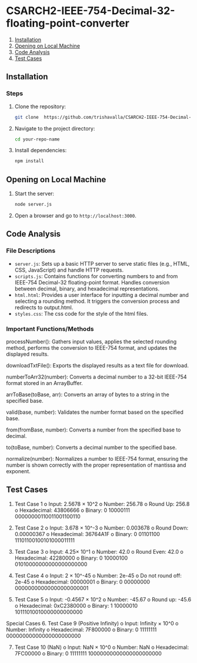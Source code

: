 # CSARCH2-IEEE-754-Decimal-32-floating-point-converter

1. [Installation](#installation)
2. [Opening on Local Machine](#opening-on-local-machine)
3. [Code Analysis](#code-analysis)
4. [Test Cases](#test-cases)

## Installation

### Steps
1. Clone the repository:
    ```bash
    git clone  https://github.com/trishavalla/CSARCH2-IEEE-754-Decimal-32-floating-point-converter.git
    ```
2. Navigate to the project directory:
    ```bash
    cd your-repo-name
    ```
3. Install dependencies:
    ```bash
    npm install
    ```
    
## Opening on Local Machine

1. Start the server:
    ```bash
    node server.js
    ```
2. Open a browser and go to `http://localhost:3000`.

## Code Analysis

### File Descriptions
- `server.js`: Sets up a basic HTTP server to serve static files (e.g., HTML, CSS, JavaScript) and handle HTTP requests.
- `scripts.js`: Contains functions for converting numbers to and from IEEE-754 Decimal-32 floating-point format. Handles conversion between decimal, binary, and hexadecimal representations.
- `html.html`: Provides a user interface for inputting a decimal number and selecting a rounding method. It triggers the conversion process and redirects to output.html.
- `styles.css`: The css code for the style of the html files.

### Important Functions/Methods
processNumber(): Gathers input values, applies the selected rounding method, performs the conversion to IEEE-754 format, and updates the displayed results.

downloadTxtFile(): Exports the displayed results as a text file for download.

numberToArr32(number): Converts a decimal number to a 32-bit IEEE-754 format stored in an ArrayBuffer.

arrToBase(toBase, arr): Converts an array of bytes to a string in the specified base.

valid(base, number): Validates the number format based on the specified base.

from(fromBase, number): Converts a number from the specified base to decimal.

to(toBase, number): Converts a decimal number to the specified base.

normalize(number): Normalizes a number to IEEE-754 format, ensuring the number is shown correctly with the proper representation of mantissa and exponent.

## Test Cases

1.	Test Case 1
o	Input: 2.5678 × 10^2
o	Number: 256.78
o	Round Up: 256.8 
o	Hexadecimal: 43806666
o	Binary: 0 10000111 00000000110011001100110

2.	Test Case 2
o	Input: 3.678 × 10^-3
o	Number: 0.003678
o	Round Down: 0.00000367 
o	Hexadecimal: 36764A1F
o	Binary: 0 01101100 11101100100101000011111

3.	Test Case 3
o	Input: 4.25× 10^1
o	Number: 42.0
o	Round Even: 42.0
o	Hexadecimal: 42280000
o	Binary: 0 10000100 01010000000000000000000

4.	Test Case 4
o	Input: 2 × 10^-45
o	Number: 2e-45
o	Do not round off: 2e-45
o	Hexadecimal: 00000001
o	Binary: 0 00000000 00000000000000000000001

5.	Test Case 5
o	Input: -0.4567 × 10^2
o	Number: -45.67
o	Round up: -45.6 
o	Hexadecimal: 0xC2380000
o	Binary: 1 10000010 10111010010000000000000

Special Cases
6.	Test Case 9 (Positive Infinity)
o	Input: Infinity × 10^0
o	Number: Infinity
o	Hexadecimal: 7F800000
o	Binary: 0 11111111 00000000000000000000000

7.	Test Case 10 (NaN)
o	Input: NaN × 10^0
o	Number: NaN
o	Hexadecimal: 7FC00000
o	Binary: 0 11111111 10000000000000000000000


